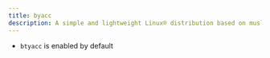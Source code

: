 ```yaml
---
title: byacc
description: A simple and lightweight Linux® distribution based on musl libc and toybox
---
```


- `btyacc` is enabled by default

